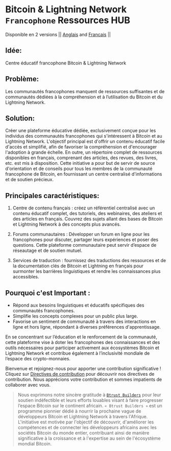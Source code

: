 # Bitcoin & Lightning Network `Francophone` Ressources HUB


Disponible en 2 versions || [Anglais](https://github.com/richarddushime/BLN-EduHub-Francophone/blob/main/README_En.md) and [Francais]() ||

## Idée:
Centre éducatif francophone Bitcoin & Lightning Network

## Problème:

Les communautés francophones manquent de ressources suffisantes et de communautés dédiées à la compréhension et à l’utilisation du Bitcoin et du Lightning Network.

## Solution:

Créer une plateforme éducative dédiée, exclusivement conçue pour les individus des communautés francophones qui s'intéressent à Bitcoin et au Lightning Network. L'objectif principal est d'offrir un contenu éducatif facile d'accès et simplifié, afin de favoriser la compréhension et d'encourager l'adoption à grande échelle. En outre, un répertoire complet de ressources disponibles en français, comprenant des articles, des revues, des livres, etc. est mis à disposition. Cette initiative a pour but de servir de source d'orientation et de conseils pour tous les membres de la communauté francophone de Bitcoin, en fournissant un centre centralisé d'informations et de soutien précieux.

## Principales caractéristiques:

1. Centre de contenu français : créez un référentiel centralisé avec un contenu éducatif complet, des tutoriels, des webinaires, des ateliers et des articles en français. Couvrez des sujets allant des bases de Bitcoin et Lightning Network à des concepts plus avancés.

3. Forums communautaires : Développer un forum en ligne pour les francophones pour discuter, partager leurs expériences et poser des questions. Cette plateforme communautaire peut servir d’espace de réseautage et de soutien mutuel.

5. Services de traduction : fournissez des traductions des ressources et de la documentation clés de Bitcoin et Lightning en français pour surmonter les barrières linguistiques et rendre les connaissances plus accessibles.

## Pourquoi c'est Important :

- Répond aux besoins linguistiques et éducatifs spécifiques des communautés francophones.
- Simplifie les concepts complexes pour un public plus large.
- Favorise un sentiment de communauté à travers des interactions en ligne et hors ligne, répondant à diverses préférences d'apprentissage.

En se concentrant sur l’éducation et le renforcement de la communauté, cette plateforme vise à doter les francophones des connaissances et des outils nécessaires pour participer activement aux écosystèmes Bitcoin et Lightning Network et contribue également à l’inclusivité mondiale de l’espace des crypto-monnaies.

Bienvenue et rejoignez-nous pour apporter une contribution significative ! Cliquez sur [Directives de contribution](https://github.com/richarddushime/BLN-EduHub-Francophone/blob/main/CONTRIBUTING.md) pour découvrir nos directives de contribution. Nous apprécions votre contribution et sommes impatients de collaborer avec vous.

> Nous exprimons notre sincère gratitude à [`Btrust Builders`](https://builders.btrust.tech/) pour leur soutien indéfectible et leurs efforts louables visant à faire progresser l’espace Bitcoin sur le continent africain. `« Btrust Builders »` est un programme pionnier dédié à nourrir la prochaine vague de développeurs Bitcoin et Lightning Network à travers l'Afrique. L'initiative est motivée par l'objectif de découvrir, d'améliorer les compétences et de connecter les développeurs africains avec les sociétés Bitcoin du monde entier, contribuant ainsi de manière significative à la croissance et à l'expertise au sein de l'écosystème mondial Bitcoin.